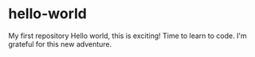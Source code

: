 # hello-world
My first repository
Hello world, this is exciting! Time to learn to code. I'm grateful for this new adventure.
